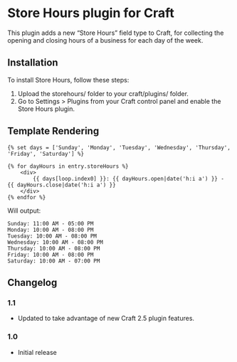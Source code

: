 # Store Hours plugin for Craft

This plugin adds a new “Store Hours” field type to Craft, for collecting the opening and closing hours of a business for each day of the week.

## Installation

To install Store Hours, follow these steps:

1.  Upload the storehours/ folder to your craft/plugins/ folder.
2.  Go to Settings > Plugins from your Craft control panel and enable the Store Hours plugin.

## Template Rendering

```
{% set days = ['Sunday', 'Monday', 'Tuesday', 'Wednesday', 'Thursday', 'Friday', 'Saturday'] %}

{% for dayHours in entry.storeHours %}
	<div>
		{{ days[loop.index0] }}: {{ dayHours.open|date('h:i a') }} - {{ dayHours.close|date('h:i a') }}
	</div>
{% endfor %}
```

Will output:

```
Sunday: 11:00 AM - 05:00 PM
Monday: 10:00 AM - 08:00 PM
Tuesday: 10:00 AM - 08:00 PM
Wednesday: 10:00 AM - 08:00 PM
Thursday: 10:00 AM - 08:00 PM
Friday: 10:00 AM - 08:00 PM
Saturday: 10:00 AM - 07:00 PM
```

## Changelog

### 1.1

- Updated to take advantage of new Craft 2.5 plugin features.

### 1.0

- Initial release
